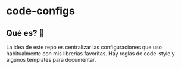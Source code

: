 # code-configs

## Qué es? 🚀

La idea de este repo es centralizar las configuraciones que uso habitualmente con mis librerias favoritas.
Hay reglas de code-style y algunos templates para documentar.
